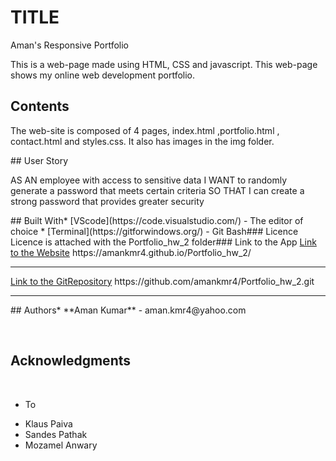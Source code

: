 # TITLE
Aman's Responsive Portfolio

This is a web-page made using HTML, CSS and javascript. This web-page shows my online web development portfolio.
​
## Contents
<p>
The web-site is composed of 4 pages, index.html ,portfolio.html , contact.html and styles.css. It also has images in the img folder.
</p>
​
## User Story
<p>
AS AN employee with access to sensitive data
I WANT to randomly generate a password that meets certain criteria
SO THAT I can create a strong password that provides greater security
</p>
​
## Built With
​
* [VScode](https://code.visualstudio.com/) - The editor of choice
* [Terminal](https://gitforwindows.org/) - Git Bash
​
### Licence
​
Licence is attached with the Portfolio_hw_2 folder
​
### Link to the App
<a href="https://amankmr4.github.io/Portfolio_hw_2/">Link to the Website</a>
https://amankmr4.github.io/Portfolio_hw_2/

<hr>
<a href="https://github.com/amankmr4/Portfolio_hw_2.git">Link to the GitRepository</a>
https://github.com/amankmr4/Portfolio_hw_2.git

<hr>
​
## Authors
​
* **Aman Kumar** - 
aman.kmr4@yahoo.com

​
## Acknowledgments
​
* To 
- Klaus Paiva
- Sandes Pathak
- Mozamel Anwary

